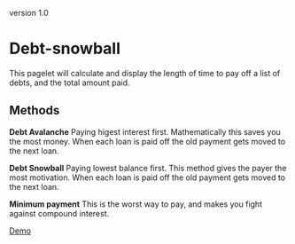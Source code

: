 version 1.0

# Debt-snowball
This pagelet will calculate and display the length of time to pay off a list of debts, and the total amount paid.

## Methods

**Debt Avalanche**
Paying higest interest first. Mathematically this saves you the most money. When each loan is paid off the old payment gets moved to the next loan.

**Debt Snowball**
Paying lowest balance first. This method gives the payer the most motivation. When each loan is paid off the old payment gets moved to the next loan.

**Minimum payment**
This is the worst way to pay, and makes you fight against compound interest.

[Demo](http://www.learnedwealth.com/calc)
